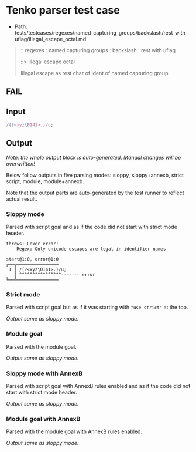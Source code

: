 # Tenko parser test case

- Path: tests/testcases/regexes/named_capturing_groups/backslash/rest_with_uflag/illegal_escape_octal.md

> :: regexes : named capturing groups : backslash : rest with uflag
>
> ::> illegal escape octal
>
> Illegal escape as rest char of ident of named capturing group

## FAIL

## Input

`````js
/(?<xyz\0141>.)/u;
`````

## Output

_Note: the whole output block is auto-generated. Manual changes will be overwritten!_

Below follow outputs in five parsing modes: sloppy, sloppy+annexb, strict script, module, module+annexb.

Note that the output parts are auto-generated by the test runner to reflect actual result.

### Sloppy mode

Parsed with script goal and as if the code did not start with strict mode header.

`````
throws: Lexer error!
    Regex: Only unicode escapes are legal in identifier names

start@1:0, error@1:0
╔══╦════════════════
 1 ║ /(?<xyz\0141>.)/u;
   ║ ^^^^^^^^^^^^^^^^------- error
╚══╩════════════════

`````

### Strict mode

Parsed with script goal but as if it was starting with `"use strict"` at the top.

_Output same as sloppy mode._

### Module goal

Parsed with the module goal.

_Output same as sloppy mode._

### Sloppy mode with AnnexB

Parsed with script goal with AnnexB rules enabled and as if the code did not start with strict mode header.

_Output same as sloppy mode._

### Module goal with AnnexB

Parsed with the module goal with AnnexB rules enabled.

_Output same as sloppy mode._
